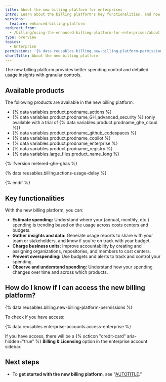 ```yaml
---
title: About the new billing platform for enterprises
intro: Learn about the billing platform's key functionalities, and how it can help you manage your spending more effectively.
versions:
  feature: enhanced-billing-platform
redirect_from:
  - /billing/using-the-enhanced-billing-platform-for-enterprises/about-the-enhanced-billing-platform-for-enterprises
type: overview
topics:
  - Enterprise
permissions: '{% data reusables.billing.new-billing-platform-permissions %}'
shortTitle: About the new billing platform
---
```


The new billing platform provides better spending control and detailed usage insights with granular controls.

## Available products

The following products are available in the new billing platform:

* {% data variables.product.prodname_actions %}
* {% data variables.product.prodname_GH_advanced_security %} (only available with a trial of {% data variables.product.prodname_ghe_cloud %})
* {% data variables.product.prodname_github_codespaces %}
* {% data variables.product.prodname_copilot %}
* {% data variables.product.prodname_enterprise %}
* {% data variables.product.prodname_registry %}
* {% data variables.large_files.product_name_long %}

{% ifversion metered-ghe-ghas %}

{% data reusables.billing.actions-usage-delay %}

{% endif %}

## Key functionalities

With the new billing platform, you can:

* **Estimate spending:** Understand where your (annual, monthly, etc.) spending is trending based on the usage across costs centers and budgets.
* **Gather insights and data:** Generate usage reports to share with your team or stakeholders, and know if you're on track with your budget.
* **Charge business units:** Improve accountability by creating and assigning organizations, repositories, and members to cost centers.
* **Prevent overspending:** Use budgets and alerts to track and control your spending.
* **Observe and understand spending:** Understand how your spending changes over time and across which products.

## How do I know if I can access the new billing platform?

{% data reusables.billing.new-billing-platform-permissions %}

To check if you have access:

{% data reusables.enterprise-accounts.access-enterprise %}

If you have access, there will be a {% octicon "credit-card" aria-hidden="true" %} **Billing & Licensing** option in the enterprise account sidebar.

## Next steps

* To **get started with the new billing platform**, see "[AUTOTITLE](/billing/using-the-new-billing-platform/getting-started-with-the-new-billing-platform)."
